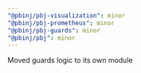 ```yaml
---
"@pbinj/pbj-visualization": minor
"@pbinj/pbj-prometheus": minor
"@pbinj/pbj-guards": minor
"@pbinj/pbj": minor
---
```


Moved guards logic to its own module
